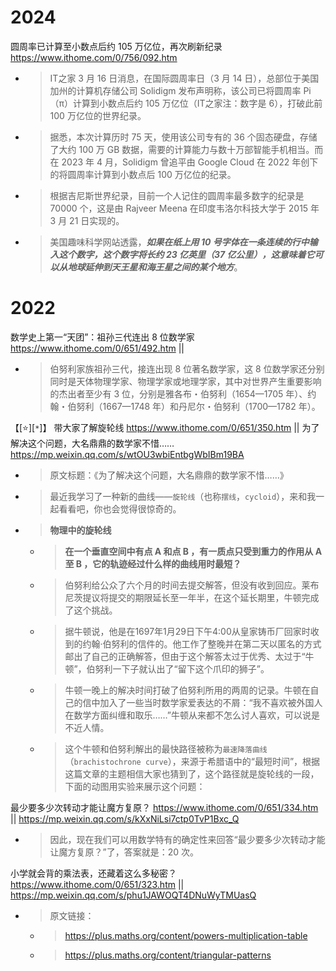 
# 2024

圆周率已计算至小数点后约 105 万亿位，再次刷新纪录 https://www.ithome.com/0/756/092.htm
- > IT之家 3 月 16 日消息，在国际圆周率日（3 月 14 日），总部位于美国加州的计算机存储公司 Solidigm 发布声明称，该公司已将圆周率 Pi（π）计算到小数点后约 105 万亿位（IT之家注：数字是 6），打破此前 100 万亿位的世界纪录。
- > 据悉，本次计算历时 75 天，使用该公司专有的 36 个固态硬盘，存储了大约 100 万 GB 数据，需要的计算能力与数十万部智能手机相当。而在 2023 年 4 月，Solidigm 曾追平由 Google Cloud 在 2022 年创下的将圆周率计算到小数点后 100 万亿位的纪录。
- > 根据吉尼斯世界纪录，目前一个人记住的圆周率最多数字的纪录是 70000 个，这是由 Rajveer Meena 在印度韦洛尔科技大学于 2015 年 3 月 21 日实现的。
- > 美国趣味科学网站透露，***如果在纸上用 10 号字体在一条连续的行中输入这个数字，这个数字将长约 23 亿英里（37 亿公里），这意味着它可以从地球延伸到天王星和海王星之间的某个地方***。

# 2022

数学史上第一“天团”：祖孙三代连出 8 位数学家 https://www.ithome.com/0/651/492.htm || 
- > 伯努利家族祖孙三代，接连出现 8 位著名数学家，这 8 位数学家还分别同时是天体物理学家、物理学家或地理学家，其中对世界产生重要影响的杰出者至少有 3 位，分别是雅各布・伯努利（1654—1705 年）、约翰・伯努利（1667—1748 年）和丹尼尔・伯努利（1700—1782 年）。

【[:star:][`*`]】 带大家了解旋轮线 https://www.ithome.com/0/651/350.htm || 为了解决这个问题，大名鼎鼎的数学家不惜…… https://mp.weixin.qq.com/s/wtOU3wbiEntbgWbIBm19BA
- > 原文标题：《为了解决这个问题，大名鼎鼎的数学家不惜……》
- > 最近我学习了一种新的曲线——`旋轮线`（也称`摆线`，`cycloid`），来和我一起看看吧，你也会觉得很惊奇的。
- > **物理中的旋轮线**
  * > **在一个垂直空间中有点 A 和点 B ，有一质点只受到重力的作用从 A 至 B ，它的轨迹经过什么样的曲线用时最短？**
  * > 伯努利给公众了六个月的时间去提交解答，但没有收到回应。莱布尼茨提议将提交的期限延长至一年半，在这个延长期里，牛顿完成了这个挑战。
  * > 据牛顿说，他是在1697年1月29日下午4:00从皇家铸币厂回家时收到的约翰·伯努利的信件的。他工作了整晚并在第二天以匿名的方式邮出了自己的正确解答，但由于这个解答太过于优秀、太过于“牛顿”，伯努利一下子就认出了“留下这个爪印的狮子”。
  * > 牛顿一晚上的解决时间打破了伯努利所用的两周的记录。牛顿在自己的信中加入了一些当时数学家爱表达的不屑：“我不喜欢被外国人在数学方面纠缠和取乐……”牛顿从来都不怎么讨人喜欢，可以说是不近人情。
  * > 这个牛顿和伯努利解出的最快路径被称为`最速降落曲线`（`brachistochrone curve`），来源于希腊语中的“最短时间”，根据这篇文章的主题相信大家也猜到了，这个路径就是旋轮线的一段，下面的动图用实验来展示这个问题：

最少要多少次转动才能让魔方复原？ https://www.ithome.com/0/651/334.htm || https://mp.weixin.qq.com/s/kXxNiLsi7ctp0TvP1Bxc_Q
- > 因此，现在我们可以用数学特有的确定性来回答“最少要多少次转动才能让魔方复原？”了，答案就是：20 次。

小学就会背的乘法表，还藏着这么多秘密？ https://www.ithome.com/0/651/323.htm || https://mp.weixin.qq.com/s/phu1JAWOQT4DNuWyTMUasQ
- > 原文链接：
  * > https://plus.maths.org/content/powers-multiplication-table
  * > https://plus.maths.org/content/triangular-patterns
